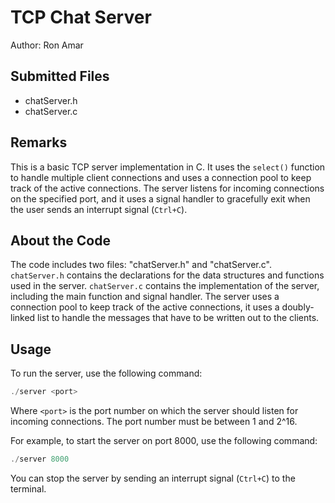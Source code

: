 # TCP Chat Server

Author: Ron Amar

## Submitted Files
- chatServer.h
- chatServer.c

## Remarks
This is a basic TCP server implementation in C.
It uses the `select()` function to handle multiple client connections and uses a connection pool to keep track of the active connections.
The server listens for incoming connections on the specified port, and it uses a signal handler to gracefully exit when the user sends an interrupt signal (`Ctrl+C`).

## About the Code
The code includes two files: "chatServer.h" and "chatServer.c".
`chatServer.h` contains the declarations for the data structures and functions used in the server.
`chatServer.c` contains the implementation of the server, including the main function and signal handler.
The server uses a connection pool to keep track of the active connections, it uses a doubly-linked list to handle the messages that have to be written out to the clients.

## Usage
To run the server, use the following command:
```C
./server <port>
```
Where `<port>` is the port number on which the server should listen for incoming connections. The port number must be between 1 and 2^16.

For example, to start the server on port 8000, use the following command:
```C
./server 8000
```
You can stop the server by sending an interrupt signal (`Ctrl+C`) to the terminal.

